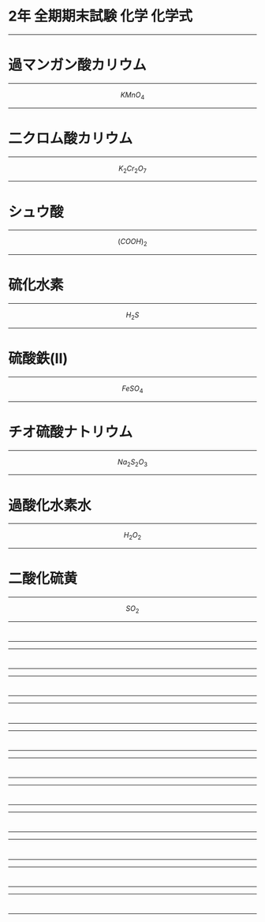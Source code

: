 # 2年 全期期末試験 化学 化学式
---

# 過マンガン酸カリウム

---

$$ KMnO_4 $$

---

# 二クロム酸カリウム

---

$$ K_2Cr_2O_7 $$

---

# シュウ酸

---

$$ (COOH)_2 $$

---

# 硫化水素

---

$$ H_2S $$

---

# 硫酸鉄(II)

---

$$ FeSO_4 $$

---

# チオ硫酸ナトリウム

---

$$ Na_2S_2O_3 $$

---

# 過酸化水素水

---

$$ H_2O_2 $$

---

# 二酸化硫黄

---

$$ SO_2 $$

---

# 

---

$$ $$

---

# 

---

$$ $$

---

# 

---

$$ $$

---

# 

---

$$ $$

---

# 

---

$$ $$

---

# 

---

$$ $$

---

# 

---

$$ $$

---

# 

---

$$ $$

---

# 

---

$$ $$

---

# 

---

$$ $$

---

# 

---

$$ $$

